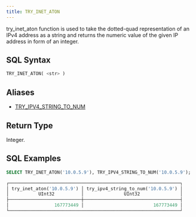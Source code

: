 ```yaml
---
title: TRY_INET_ATON
---
```


try_inet_aton function is used to take the dotted-quad representation of an IPv4 address as a string and returns the numeric value of the given IP address in form of an integer.

## SQL Syntax

```sql
TRY_INET_ATON( <str> )
```

## Aliases

- [TRY_IPV4_STRING_TO_NUM](try-ipv4-string-to-num)

## Return Type

Integer.

## SQL Examples

```sql
SELECT TRY_INET_ATON('10.0.5.9'), TRY_IPV4_STRING_TO_NUM('10.0.5.9');

┌────────────────────────────────────────────────────────────────┐
│ try_inet_aton('10.0.5.9') │ try_ipv4_string_to_num('10.0.5.9') │
│           UInt32          │               UInt32               │
├───────────────────────────┼────────────────────────────────────┤
│                 167773449 │                          167773449 │
└────────────────────────────────────────────────────────────────┘
```